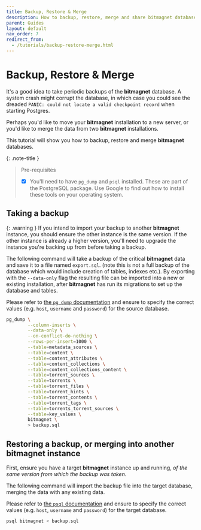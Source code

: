 ```yaml
---
title: Backup, Restore & Merge
description: How to backup, restore, merge and share bitmagnet databases
parent: Guides
layout: default
nav_order: 7
redirect_from:
  - /tutorials/backup-restore-merge.html
---
```


# Backup, Restore & Merge

It's a good idea to take periodic backups of the **bitmagnet** database. A system crash might corrupt the database, in which case you could see the dreaded `PANIC: could not locate a valid checkpoint record` when starting Postgres.

Perhaps you'd like to move your **bitmagnet** installation to a new server, or you'd like to merge the data from two **bitmagnet** installations.

This tutorial will show you how to backup, restore and merge **bitmagnet** databases.

{: .note-title }

> Pre-requisites
>
> - [x] You'll need to have `pg_dump` and `psql` installed. These are part of the PostgreSQL package. Use Google to find out how to install these tools on your operating system.

## Taking a backup

{: .warning }
If you intend to import your backup to another **bitmagnet** instance, you should ensure the other instance is the same version. If the other instance is already a higher version, you'll need to upgrade the instance you're backing up from before taking a backup.

The following command will take a backup of the critical **bitmagnet** data and save it to a file named `export.sql`. (note this is not a full backup of the database which would include creation of tables, indexes etc.). By exporting with the `--data-only` flag the resulting file can be imported into a new or existing installation, after **bitmagnet** has run its migrations to set up the database and tables.

Please refer to [the `pg_dump` documentation](https://www.postgresql.org/docs/current/app-pgdump.html) and ensure to specify the correct values (e.g. `host`, `username` and `password`) for the source database.

```sh
pg_dump \
        --column-inserts \
        --data-only \
        --on-conflict-do-nothing \
        --rows-per-insert=1000 \
        --table=metadata_sources \
        --table=content \
        --table=content_attributes \
        --table=content_collections \
        --table=content_collections_content \
        --table=torrent_sources \
        --table=torrents \
        --table=torrent_files \
        --table=torrent_hints \
        --table=torrent_contents \
        --table=torrent_tags \
        --table=torrents_torrent_sources \
        --table=key_values \
        bitmagnet \
        > backup.sql
```

## Restoring a backup, or merging into another **bitmagnet** instance

First, ensure you have a target **bitmagnet** instance up and running, _of the same version from which the backup was taken_.

The following command will import the backup file into the target database, merging the data with any existing data.

Please refer to [the `psql` documentation](https://www.postgresql.org/docs/current/app-psql.html) and ensure to specify the correct values (e.g. `host`, `username` and `password`) for the target database.

```sh
psql bitmagnet < backup.sql
```
